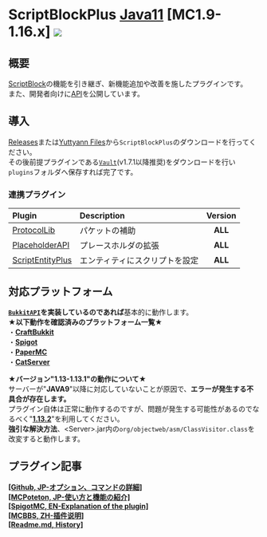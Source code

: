 ScriptBlockPlus [Java11](https://jdk.java.net/) [MC1.9-1.16.x] [![](https://jitpack.io/v/yuttyann/ScriptBlockPlus.svg)](https://jitpack.io/#yuttyann/ScriptBlockPlus)
==========
概要
-----------
[ScriptBlock](https://dev.bukkit.org/projects/scriptblock)の機能を引き継ぎ、新機能追加や改善を施したプラグインです。<br>
また、開発者向けに[API](https://github.com/yuttyann/ScriptBlockPlus/wiki/%5BJP%5D-API-Tutorial)を公開しています。<br>

導入
-----------
[Releases](https://github.com/yuttyann/ScriptBlockPlus/releases)または[Yuttyann Files](https://file.yuttyann44581.net/)から`ScriptBlockPlus`のダウンロードを行ってください。<br>
その後前提プラグインである[`Vault`](https://dev.bukkit.org/projects/vault)(v1.7.1以降推奨)をダウンロードを行い`plugins`フォルダへ保存すれば完了です。<br>
### 連携プラグイン
| Plugin | Description | Version |
|:---|:---|:---:|
| [ProtocolLib](https://www.spigotmc.org/resources/protocollib.1997/)  | パケットの補助 | **ALL** |
| [PlaceholderAPI](https://www.spigotmc.org/resources/placeholderapi.6245/) | プレースホルダの拡張 | **ALL** |
| [ScriptEntityPlus](https://www.spigotmc.org/resources/placeholderapi.6245/) | エンティティにスクリプトを設定 | **ALL** |

対応プラットフォーム
-----------
**[`BukkitAPI`](https://hub.spigotmc.org/javadocs/bukkit/overview-summary.html)を実装しているのであれば**基本的に動作します。  
**★以下動作を確認済みのプラットフォーム一覧★**<br>
・**[CraftBukkit](https://www.spigotmc.org/)**<br>
・**[Spigot](https://www.spigotmc.org/)**<br>
・**[PaperMC](https://papermc.io/)**<br>
・**[CatServer](http://catserver.moe/)**<br>

**★バージョン"1.13-1.13.1"の動作について★**<br>
サーバーが"**JAVA9**"以降に対応していないことが原因で、**エラーが発生する不具合が存在します。**<br>
プラグイン自体は正常に動作するのですが、問題が発生する可能性があるのでなるべく"[**1.13.2**](https://papermc.io/legacy)"を利用してください。<br>
**強引な解決方法**、&lt;Server&gt;.jar内の`org/objectweb/asm/ClassVisitor.class`を改変すると動作します。<br>

プラグイン記事
-----------
**[[Github, JP-オプション、コマンドの詳細]](https://github.com/yuttyann/ScriptBlockPlus/wiki#%E4%B8%80%E8%88%AC%E3%81%AE%E6%96%B9%E5%90%91%E3%81%91)**<br>
**[[MCPoteton, JP-使い方と機能の紹介]](https://mcpoteton.com/mcplugin-scriptblockplus)**<br>
**[[SpigotMC, EN-Explanation of the plugin]](https://www.spigotmc.org/resources/1-9-1-15-2-scriptblockplus.78413/)**<br>
**[[MCBBS, ZH-插件说明]](https://www.mcbbs.net/thread-691900-1-1.html)**<br>
**[[Readme.md, History]](https://github.com/yuttyann/ScriptBlockPlus/commits/master/README.md)**<br>